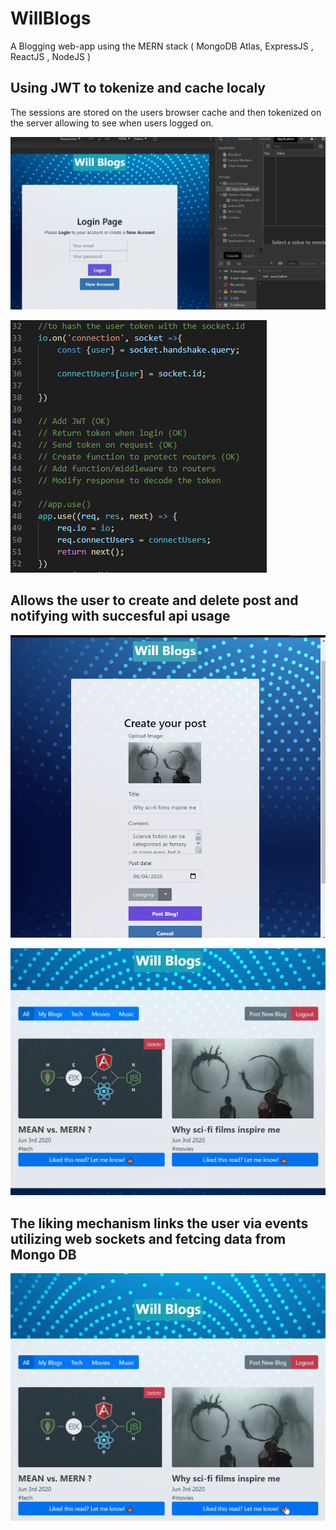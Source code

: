 # WillBlogs
A Blogging web-app using the MERN stack ( MongoDB Atlas, ExpressJS , ReactJS , NodeJS )

## Using JWT to tokenize and cache localy
The sessions are stored on the users browser cache and then tokenized on the server allowing to see when users logged on.

![](examples/session_blog.gif)


![](examples/socket.PNG)

## Allows the user to create and delete post and notifying with succesful api usage

![](examples/posting_blog.gif)

![](examples/deleteandlogout_blog.gif)

## The liking mechanism links the user via events utilizing web sockets and fetcing data from Mongo DB

![](examples/liking_blog.gif)

